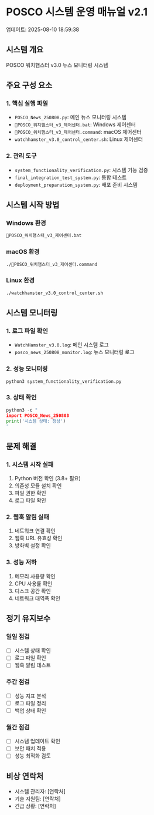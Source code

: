 # POSCO 시스템 운영 매뉴얼 v2.1
업데이트: 2025-08-10 18:59:38

## 시스템 개요
POSCO 워치햄스터 v3.0 뉴스 모니터링 시스템

## 주요 구성 요소

### 1. 핵심 실행 파일
- `POSCO_News_250808.py`: 메인 뉴스 모니터링 시스템
- `🐹POSCO_워치햄스터_v3_제어센터.bat`: Windows 제어센터
- `🐹POSCO_워치햄스터_v3_제어센터.command`: macOS 제어센터
- `watchhamster_v3.0_control_center.sh`: Linux 제어센터

### 2. 관리 도구
- `system_functionality_verification.py`: 시스템 기능 검증
- `final_integration_test_system.py`: 통합 테스트
- `deployment_preparation_system.py`: 배포 준비 시스템

## 시스템 시작 방법

### Windows 환경
```cmd
🐹POSCO_워치햄스터_v3_제어센터.bat
```

### macOS 환경
```bash
./🐹POSCO_워치햄스터_v3_제어센터.command
```

### Linux 환경
```bash
./watchhamster_v3.0_control_center.sh
```

## 시스템 모니터링

### 1. 로그 파일 확인
- `WatchHamster_v3.0.log`: 메인 시스템 로그
- `posco_news_250808_monitor.log`: 뉴스 모니터링 로그

### 2. 성능 모니터링
```python
python3 system_functionality_verification.py
```

### 3. 상태 확인
```python
python3 -c "
import POSCO_News_250808
print('시스템 상태: 정상')
"
```

## 문제 해결

### 1. 시스템 시작 실패
1. Python 버전 확인 (3.8+ 필요)
2. 의존성 모듈 설치 확인
3. 파일 권한 확인
4. 로그 파일 확인

### 2. 웹훅 알림 실패
1. 네트워크 연결 확인
2. 웹훅 URL 유효성 확인
3. 방화벽 설정 확인

### 3. 성능 저하
1. 메모리 사용량 확인
2. CPU 사용률 확인
3. 디스크 공간 확인
4. 네트워크 대역폭 확인

## 정기 유지보수

### 일일 점검
- [ ] 시스템 상태 확인
- [ ] 로그 파일 확인
- [ ] 웹훅 알림 테스트

### 주간 점검
- [ ] 성능 지표 분석
- [ ] 로그 파일 정리
- [ ] 백업 상태 확인

### 월간 점검
- [ ] 시스템 업데이트 확인
- [ ] 보안 패치 적용
- [ ] 성능 최적화 검토

## 비상 연락처
- 시스템 관리자: [연락처]
- 기술 지원팀: [연락처]
- 긴급 상황: [연락처]
